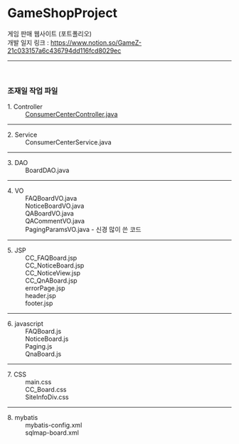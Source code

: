 # GameShopProject
게임 판매 웹사이트 (포트폴리오)<br>
개발 일지 링크 : https://www.notion.so/GameZ-21c033157a6c436794dd116fcd8029ec
<br><hr><br>
<h3>조재일 작업 파일</h3>
<dl>
  <dt>1. Controller</dt>
  <dd><a href="https://github.com/cho-jeail/GameShopProject/blob/master/GameShop/src/main/java/com/cws/controller/ConsumerCenterController.java">ConsumerCenterController.java</a></dd>
  <hr>
  <dt>2. Service</dt>
  <dd>ConsumerCenterService.java</dd>
  <hr>
  <dt>3. DAO</dt>
  <dd>BoardDAO.java</dd>
  <hr>
  <dt>4. VO</dt>
  <dd>FAQBoardVO.java</dd>
  <dd>NoticeBoardVO.java</dd>
  <dd>QABoardVO.java</dd>
  <dd>QACommentVO.java</dd>
  <dd>PagingParamsVO.java - 신경 많이 쓴 코드</dd>
  <hr>
  <dt>5. JSP</dt>
  <dd>CC_FAQBoard.jsp</dd>
  <dd>CC_NoticeBoard.jsp</dd>
  <dd>CC_NoticeView.jsp</dd>
  <dd>CC_QnABoard.jsp</dd>
  <dd>errorPage.jsp</dd>
  <dd>header.jsp</dd>
  <dd>footer.jsp</dd>
  <hr>
  <dt>6. javascript</dt>
  <dd>FAQBoard.js</dd>
  <dd>NoticeBoard.js</dd>
  <dd>Paging.js</dd>
  <dd>QnaBoard.js</dd>
  <hr>
  <dt>7. CSS</dt>
  <dd>main.css</dd>
  <dd>CC_Board.css</dd>
  <dd>SiteInfoDiv.css</dd>
  <hr>
  <dt>8. mybatis</dt>
  <dd>mybatis-config.xml</dd>
  <dd>sqlmap-board.xml</dd>
</dl>
